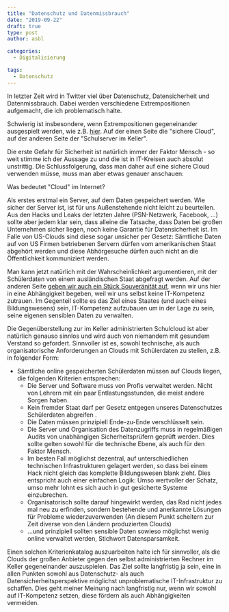```yaml
---
title: "Datenschutz und Datenmissbrauch"
date: "2019-09-22"
draft: true
type: post
author: asbl

categories:
  - Digitalisierung

tags:
  - Datenschutz
---
```


In letzter Zeit wird in Twitter viel über Datenschutz, Datensicherheit und Datenmissbrauch. Dabei werden verschiedene Extrempositionen aufgemacht, die ich problematisch halte. 

Schwierig ist insbesondere, wenn Extrempositionen gegeneinander ausgespielt werden, wie z.B. [hier](http://beat.doebe.li/talks/hep19/sld043.htm). Auf der einen Seite die "sichere Cloud", auf der anderen Seite der "Schulserver im Keller".

Die erste Gefahr für Sicherheit ist natürlich immer der Faktor Mensch - so weit stimme ich der Aussage zu und die ist in IT-Kreisen auch absolut unstrittig. Die Schlussfolgerung, dass man daher auf eine sichere Cloud verwenden müsse, muss man aber etwas genauer anschauen:

Was bedeutet "Cloud" im Internet?

Als erstes erstmal ein Server, auf dem Daten gespeichert werden. Wie sicher der Server ist, ist für uns Außenstehende nicht leicht zu beurteilen. Aus den Hacks und Leaks der letzten Jahre (PSN-Netzwerk, Facebook, ...) sollte aber jedem klar sein, dass alleine die Tatsache, dass Daten bei großen Unternehmen sicher liegen, noch keine Garantie für Datensicherheit ist. Im Falle von US-Clouds sind diese sogar unsicher per Gesetz: Sämtliche Daten auf von US Firmen betriebenen Servern dürfen vom amerikanischen Staat abgehört werden und diese Abhörgesuche dürfen auch nicht an die Öffentlichkeit kommuniziert werden. 

Man kann jetzt natürlich mit der Wahrscheinlichkeit argumentieren, mit der Schülerdaten von einem ausländischen Staat abgefragt werden. Auf der anderen Seite [geben wir auch ein Stück Souveränität auf](https://www.heise.de/newsticker/meldung/Marktanalyse-Microsoft-Abhaengigkeit-fuehrt-zu-Schmerzpunkten-beim-Bund-4533951.html), wenn wir uns hier in eine Abhängigkeit begeben, weil wir uns selbst keine IT-Kompetenz zutrauen. Im Gegenteil sollte es das Ziel eines Staates (und auch eines Bildungswesens) sein, IT-Kompetenz aufzubauen um in der Lage zu sein, seine eigenen sensiblen Daten zu verwalten.

Die Gegenüberstellung zur im Keller administrierten Schulcloud ist aber natürlich genauso sinnlos und wird auch von niemandem mit gesundem Verstand so gefordert. Sinnvoller ist es, sowohl technische, als auch organisatorische Anforderungen an Clouds mit Schülerdaten zu stellen, z.B. in folgender Form:

  * Sämtliche online gespeicherten Schülerdaten müssen auf Clouds liegen, die folgenden Kriterien entsprechen:
    * Die Server und Software muss von Profis verwaltet werden. Nicht von Lehrern mit ein paar Entlastungsstunden, die meist andere Sorgen haben.
    * Kein fremder Staat darf per Gesetz entgegen unseres Datenschutzes Schülerdaten abgreifen .
    * Die Daten müssen prinzipiell Ende-zu-Ende verschlüsselt sein.
    * Die Server und Organisation des Datenzugriffs muss in regelmäßigen Audits von unabhängigen Sicherheitsprüfern geprüft werden. Dies sollte gelten sowohl für die technische Ebene, als auch für den Faktor Mensch. 
    * Im besten Fall möglichst dezentral, auf unterschiedlichen technischen Infrastrukturen gelagert werden, so dass bei einem Hack nicht gleich das komplette Bildungswesen blank zieht. Dies entspricht auch einer einfachen Logik: Umso wertvoller der Schatz, umso mehr lohnt es sich auch in gut gesicherte Systeme einzubrechen.
    * Organisatorisch sollte darauf hingewirkt werden, das Rad nicht jedes mal neu zu erfinden, sondern bestehende und anerkannte Lösungen für Probleme wiederzuverwenden (An diesem Punkt scheitern zur Zeit diverse von den Ländern produzierten Clouds)
    * ...und prinzipiell sollten sensible Daten sowieso möglichst wenig online verwaltet werden, Stichwort Datensparsamkeit.

Einen solchen Kriterienkatalog auszuarbeiten halte ich für sinnvoller, als die Clouds der großen Anbieter gegen den selbst administrierten Rechner im Keller gegeneinander auszuspielen. Das Ziel sollte langfristig ja sein, eine in allen Punkten sowohl aus Datenschutz- als auch Datensicherheitsperspektive möglichst unproblematische IT-Infrastruktur zu schaffen. Dies geht meiner Meinung nach langfristig nur, wenn wir sowohl auf IT-Kompetenz setzen, diese fördern als auch Abhängigkeiten vermeiden.


  